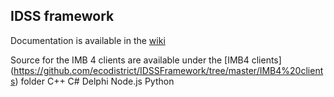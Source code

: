 ## IDSS framework

Documentation is available in the [wiki](https://github.com/ecodistrict/IDSSFramework/wiki)

Source for the IMB 4 clients are available under the [IMB4 clients] (https://github.com/ecodistrict/IDSSFramework/tree/master/IMB4%20clients) folder
	C++
	C#
	Delphi
	Node.js
	Python
